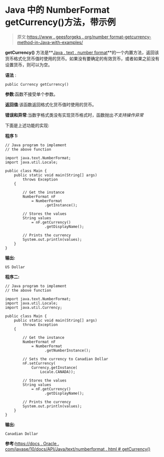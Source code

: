 # Java 中的 NumberFormat getCurrency()方法，带示例

> 原文:[https://www . geesforgeks . org/number format-getcurrency-method-in-Java-with-examples/](https://www.geeksforgeeks.org/numberformat-getcurrency-method-in-java-with-examples/)

**getCurrency()** 方法是**[Java . text . number format](https://www.geeksforgeeks.org/numberformat-class-java/)**的一个内置方法，返回该货币格式化货币值时使用的货币。如果没有要确定的有效货币，或者如果之前没有设置货币，则可以为空。

**语法** :

```
public Currency getCurrency()
```

**参数**:函数不接受单个参数。

**返回值**:该函数返回格式化货币值时使用的货币。

**错误和异常**:当数字格式类没有实现货币格式时，函数抛出*不支持操作异常*

下面是上述功能的实现:

**程序 1:**

```
// Java program to implement
// the above function

import java.text.NumberFormat;
import java.util.Locale;

public class Main {
    public static void main(String[] args)
        throws Exception
    {

        // Get the instance
        NumberFormat nF
            = NumberFormat
                  .getInstance();

        // Stores the values
        String values
            = nF.getCurrency()
                  .getDisplayName();

        // Prints the currency
        System.out.println(values);
    }
}
```

**输出:**

```
US Dollar

```

**程序二:**

```
// Java program to implement
// the above function

import java.text.NumberFormat;
import java.util.Locale;
import java.util.Currency;

public class Main {
    public static void main(String[] args)
        throws Exception
    {

        // Get the instance
        NumberFormat nF
            = NumberFormat
                  .getNumberInstance();

        // Sets the currency to Canadian Dollar
        nF.setCurrency(
            Currency.getInstance(
                Locale.CANADA));

        // Stores the values
        String values
            = nF.getCurrency()
                  .getDisplayName();

        // Prints the currency
        System.out.println(values);
    }
}
```

**输出:**

```
Canadian Dollar

```

**参考:**[https://docs . Oracle . com/javase/10/docs/API/Java/text/numberformat . html # getCurrency()](https://docs.oracle.com/javase/10/docs/api/java/text/NumberFormat.html#getCurrency())